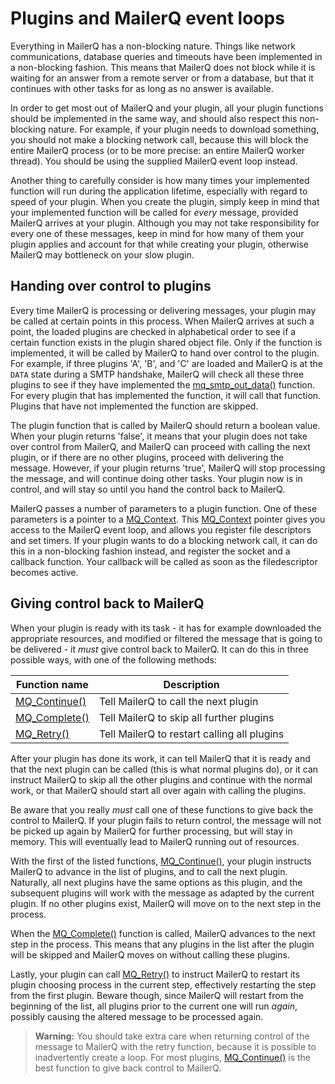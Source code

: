 # Plugins and MailerQ event loops

Everything in MailerQ has a non-blocking nature. Things like network communications, database queries and timeouts have been implemented in a non-blocking fashion. This means that MailerQ does not block while it is waiting for an answer from a remote server or from a database, but that it continues with other tasks for as long as no answer is available.

In order to get most out of MailerQ and your plugin, all your plugin functions should be implemented in the same way, and should also respect this non-blocking nature. For example, if your plugin needs to download something, you should not make a blocking network call, because this will block the entire MailerQ process (or to be more precise: an entire MailerQ worker thread). You should be using the supplied MailerQ event loop instead.

Another thing to carefully consider is how many times your implemented function will run during the application lifetime, especially with regard to speed of your plugin. When you create the plugin, simply keep in mind that your implemented function will be called for _every_ message, provided MailerQ arrives at your plugin. Although you may not take responsibility for every one of these messages, keep in mind for how many of them your plugin applies and account for that while creating your plugin, otherwise MailerQ may bottleneck on your slow plugin.

## Handing over control to plugins

Every time MailerQ is processing or delivering messages, your plugin may be called at certain points in this process. When MailerQ arrives at such a point, the loaded plugins are checked in alphabetical order to see if a certain function exists in the plugin shared object file. Only if the function is implemented, it will be called by MailerQ to hand over control to the plugin. For example, if three plugins 'A', 'B', and 'C' are loaded and MailerQ is at the `DATA` state during a SMTP handshake, MailerQ will check all these three plugins to see if they have implemented the [mq_smtp_out_data()](/documentation/mq_smtp_out_data) function. For every plugin that has implemented the function, it will call that function. Plugins that have not implemented the function are skipped.

The plugin function that is called by MailerQ should return a boolean value. When your plugin returns 'false', it means that your plugin does not take over control from MailerQ, and MailerQ can proceed with calling the next plugin, or if there are no other plugins, proceed with delivering the message. However, if your plugin returns 'true', MailerQ will stop processing the message, and will continue doing other tasks. Your plugin now is in control, and will stay so until you hand the control back to MailerQ.

MailerQ passes a number of parameters to a plugin function. One of these parameters is a pointer to a [MQ_Context](/documentation/mq_context). This [MQ_Context](/documentation/mq_context) pointer gives you access to the MailerQ event loop, and allows you register file descriptors and set timers. If your plugin wants to do a blocking network call, it can do this in a non-blocking fashion instead, and register the socket and a callback function. Your callback will be called as soon as the filedescriptor becomes active.

## Giving control back to MailerQ

When your plugin is ready with its task - it has for example downloaded the appropriate resources, and modified or filtered the message that is going to be delivered - it _must_ give control back to MailerQ. It can do this in three possible ways, with one of the following methods:

| Function name                               | Description                                 |
|---------------------------------------------|---------------------------------------------|
| [MQ_Continue()](/documentation/mq_continue) | Tell MailerQ to call the next plugin        |
| [MQ_Complete()](/documentation/mq_complete) | Tell MailerQ to skip all further plugins    |
| [MQ_Retry()](/documentation/mq_retry)       | Tell MailerQ to restart calling all plugins |


After your plugin has done its work, it can tell MailerQ that it is ready and that the next plugin can be called (this is what normal plugins do), or it can instruct MailerQ to skip all the other plugins and continue with the normal work, or that MailerQ should start all over again with calling the plugins.

Be aware that you really _must_ call one of these functions to give back the control to MailerQ. If your plugin fails to return control, the message will not be picked up again by MailerQ for further processing, but will stay in memory. This will eventually lead to MailerQ running out of resources.

With the first of the listed functions, [MQ_Continue()](/documentation/mq_continue), your plugin instructs MailerQ to advance in the list of plugins, and to call the next plugin. Naturally, all next plugins have the same options as this plugin, and the subsequent plugins will work with the message as adapted by the current plugin. If no other plugins exist, MailerQ will move on to the next step in the process.

When the [MQ_Complete()](/documentation/mq_complete) function is called, MailerQ advances to the next step in the process. This means that any plugins in the list after the plugin will be skipped and MailerQ moves on without calling these plugins.

Lastly, your plugin can call [MQ_Retry()](/documentation/mq_retry) to instruct MailerQ to restart its plugin choosing process in the current step, effectively restarting the step from the first plugin. Beware though, since MailerQ will restart from the beginning of the list, all plugins prior to the current one will run _again_, possibly causing the altered message to be processed again.

> **Warning:** You should take extra care when returning control of the message to MailerQ with the retry function, because it is possible to inadvertently create a loop. For most plugins, [MQ_Continue()](/documentation/mq_continue) is the best function to give back control to MailerQ.